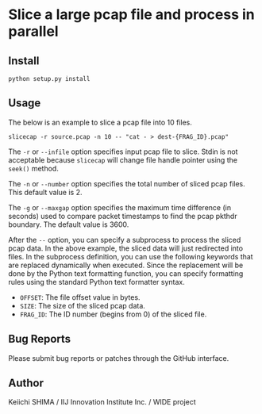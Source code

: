# Slice a large pcap file and process in parallel

## Install

    python setup.py install

## Usage

The below is an example to slice a pcap file into 10 files.

    slicecap -r source.pcap -n 10 -- "cat - > dest-{FRAG_ID}.pcap"

The `-r` or `--infile` option specifies input pcap file to slice.
Stdin is not acceptable because `slicecap` will change file handle
pointer using the `seek()` method.

The `-n` or `--number` option specifies the total number of sliced
pcap files.  This default value is 2.

The `-g` or `--maxgap` option specifies the maximum time difference
(in seconds) used to compare packet timestamps to find the pcap pkthdr
boundary.  The default value is 3600.

After the `--` option, you can specify a subprocess to process the
sliced pcap data.  In the above example, the sliced data will just
redirected into files.  In the subprocess definition, you can use the
following keywords that are replaced dynamically when executed.  Since
the replacement will be done by the Python text formatting function,
you can specify formatting rules using the standard Python text
formatter syntax.

- `OFFSET`: The file offset value in bytes.
- `SIZE`: The size of the sliced pcap data.
- `FRAG_ID`: The ID number (begins from 0) of the sliced file.


## Bug Reports
Please submit bug reports or patches through the GitHub interface.

## Author
Keiichi SHIMA
/ IIJ Innovation Institute Inc.
/ WIDE project
